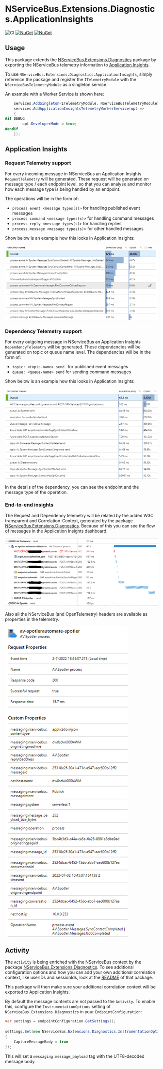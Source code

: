 ﻿# NServiceBus.Extensions.Diagnostics.ApplicationInsights

![CI](https://github.com/AutomateValue/NServiceBus.Extensions.Diagnostics.ApplicationInsights/actions/workflows/ci.yml/badge.svg)
[![NuGet](https://img.shields.io/nuget/dt/NServiceBus.Extensions.Diagnostics.ApplicationInsights.svg)](https://www.nuget.org/packages/NServiceBus.Extensions.Diagnostics.ApplicationInsights)
[![NuGet](https://img.shields.io/nuget/vpre/NServiceBus.Extensions.Diagnostics.ApplicationInsights.svg)](https://www.nuget.org/packages/NServiceBus.Extensions.Diagnostics.ApplicationInsights)

## Usage

This package extends the [NServiceBus.Extensions.Diagnostics](https://www.nuget.org/packages/NServiceBus.Extensions.Diagnostics)
package by exporting the NServiceBus telemetry information to [Application Insights](https://azure.microsoft.com/en-us/services/monitor/).

To use `NServiceBus.Extensions.Diagnostics.ApplicationInsights`, simply reference the package and register the `ITelemetryModule` 
with the `NServiceBusTelemetryModule` as a singleton service.

An example with a Worker Service is shown here:

```csharp
    services.AddSingleton<ITelemetryModule, NServiceBusTelemetryModule>();
    services.AddApplicationInsightsTelemetryWorkerService(opt =>
    {
#if DEBUG
        opt.DeveloperMode = true;
#endif
    });
```

## Application Insights

### Request Telemetry support

For every incoming message in NServiceBus an Application Insights `RequestTelemetry` will be generated. These request will be
generated on message type / each endpoint level, so that you can analyse and monitor how each message type is being handled by an endpoint.  

The operations will be in the form of:

- `process event <message types(s)>` for handling published event messages
- `process command <message types(s)>` for handling command messages
- `process reply <message types(s)>` for handling replies
- `process message <message types(s)>` for other handled messages

Show below is an example how this looks in Application Insights:

![Performance operations](docs/appinsights-performance-operations.png)

### Dependency Telemetry support

For every outgoing message in NServiceBus an Application Insights `DependencyTelemetry` will be generated. These dependencies will
be generated on topic or queue name level. The dependencies will be in the form of:

- `topic: <topic-name> send ` for published event messages
- `queue: <queue-name> send` for sending command messages

Show below is an example how this looks in Application Insights:

![Performance depencies](docs/appinsights-performance-dependencies.png)

In the details of the dependency, you can see the endpoint and the message type of the operation.

### End-to-end insights

The Request and Dependency telemetry will be related by the added W3C transparent and Correlation-Context, generated by the package
[NServiceBus.Extensions.Diagnostics](https://www.nuget.org/packages/NServiceBus.Extensions.Diagnostics). Because of this you can 
see the flow of messages in the Application Insights dashboard.

![End-to-end](docs/appinsights-end-to-end-timeline.png)

Also all the NServiceBus (and OpenTelemetry) headers are available as properties in the telemetry. 

![Properties](docs/appinsights-end-to-end-properties.png)

## Activity

The `Activity` is being enriched with the NServiceBus context by the package [NServiceBus.Extensions.Diagnostics](https://github.com/jbogard/NServiceBus.Extensions.Diagnostics). 
To see additional configuration options and how you can add your own additional correlation context, like userIDs and sessionIds,
look at the [README](https://github.com/jbogard/NServiceBus.Extensions.Diagnostics/blob/master/README.md) of that package.

This package will then make sure your additional correlation context will be exported to Application Insights.

By default the message contents are not passed to the `Activity`. To enable this, configure the `InstrumentationOptions` setting 
of `NServiceBus.Extensions.Diagnostics` in your `EndpointConfiguration`:

```csharp
var settings = endpointConfiguration.GetSettings();

settings.Set(new NServiceBus.Extensions.Diagnostics.InstrumentationOptions
{
    CaptureMessageBody = true
});
```

This will set a `messaging.message_payload` tag with the UTF8-decoded message body.